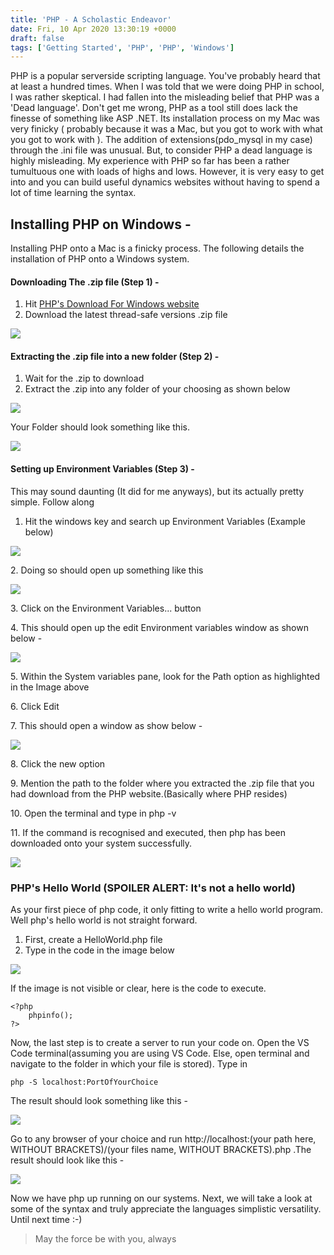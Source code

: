 ```yaml
---
title: 'PHP - A Scholastic Endeavor'
date: Fri, 10 Apr 2020 13:30:19 +0000
draft: false
tags: ['Getting Started', 'PHP', 'PHP', 'Windows']
---
```


PHP is a popular serverside scripting language. You've probably heard that at least a hundred times. When I was told that we were doing PHP in school, I was rather skeptical. I had fallen into the misleading belief that PHP was a 'Dead language'. Don't get me wrong, PHP as a tool still does lack the finesse of something like ASP .NET. Its installation process on my Mac was very finicky ( probably because it was a Mac, but you got to work with what you got to work with ). The addition of extensions(pdo\_mysql in my case) through the .ini file was unusual. But, to consider PHP a dead language is highly misleading. My experience with PHP so far has been a rather tumultuous one with loads of highs and lows. However, it is very easy to get into and you can build useful dynamics websites without having to spend a lot of time learning the syntax.

Installing PHP on Windows -
---------------------------

Installing PHP onto a Mac is a finicky process. The following details the installation of PHP onto a Windows system.

#### Downloading The .zip file (Step 1) -

1.  Hit [PHP's Download For Windows website](https://windows.php.net/download#php-7.4)
2.  Download the latest thread-safe versions .zip file

![](http://abhinavpradeep.com/wp-content/uploads/2020/04/PHP-1.png)

#### Extracting the .zip file into a new folder (Step 2) -

1.  Wait for the .zip to download
2.  Extract the .zip into any folder of your choosing as shown below

![](http://abhinavpradeep.com/wp-content/uploads/2020/04/PHP-3.png)

Your Folder should look something like this.

![](http://abhinavpradeep.com/wp-content/uploads/2020/04/PHP-4.png)

#### Setting up Environment Variables (Step 3) -

This may sound daunting (It did for me anyways), but its actually pretty simple. Follow along

1.  Hit the windows key and search up Environment Variables (Example below)

![](http://abhinavpradeep.com/wp-content/uploads/2020/04/PHP-5.png)

2\. Doing so should open up something like this

![](http://abhinavpradeep.com/wp-content/uploads/2020/04/PHP-6.png)

3\. Click on the Environment Variables... button

4\. This should open up the edit Environment variables window as shown below -

![](http://abhinavpradeep.com/wp-content/uploads/2020/04/PHP-12.png)

5\. Within the System variables pane, look for the Path option as highlighted in the Image above

6\. Click Edit

7\. This should open a window as show below -

![](http://abhinavpradeep.com/wp-content/uploads/2020/04/PHP-7.png)

8\. Click the new option

9\. Mention the path to the folder where you extracted the .zip file that you had download from the PHP website.(Basically where PHP resides)

10\. Open the terminal and type in php -v

11\. If the command is recognised and executed, then php has been downloaded onto your system successfully.

![](https://i0.wp.com/abhinavpradeep.com/wp-content/uploads/2020/04/PHP-8.png?fit=1024%2C405)

### PHP's Hello World (SPOILER ALERT: It's not a hello world)

As your first piece of php code, it only fitting to write a hello world program. Well php's hello world is not straight forward.

1.  First, create a HelloWorld.php file
2.  Type in the code in the image below

![](https://i1.wp.com/abhinavpradeep.com/wp-content/uploads/2020/04/PHP-9.png?fit=1024%2C394)

If the image is not visible or clear, here is the code to execute.

```
<?php
    phpinfo();
?>
```

Now, the last step is to create a server to run your code on. Open the VS Code terminal(assuming you are using VS Code. Else, open terminal and navigate to the folder in which your file is stored). Type in

```
php -S localhost:PortOfYourChoice
```

The result should look something like this -

![](http://abhinavpradeep.com/wp-content/uploads/2020/04/PHP-10.png)

Go to any browser of your choice and run http://localhost:(your path here, WITHOUT BRACKETS)/(your files name, WITHOUT BRACKETS).php .The result should look like this -

![](https://i2.wp.com/abhinavpradeep.com/wp-content/uploads/2020/04/PHP-11.png?fit=1024%2C618)

Now we have php up running on our systems. Next, we will take a look at some of the syntax and truly appreciate the languages simplistic versatility. Until next time :-)

> May the force be with you, always
